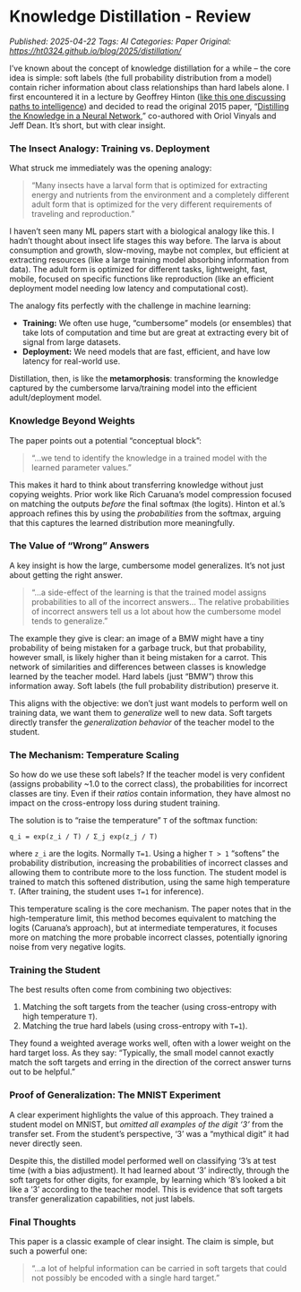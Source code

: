 # Knowledge Distillation - Review
_Published: 2025-04-22_
_Tags: AI_
_Categories: Paper_
_Original: https://ht0324.github.io/blog/2025/distillation/_

<p>I’ve known about the concept of knowledge distillation for a while – the core idea is simple: soft labels (the full probability distribution from a model) contain richer information about class relationships than hard labels alone. I first encountered it in a lecture by Geoffrey Hinton (<a href="https://www.youtube.com/watch?v=rGgGOccMEiY">like this one discussing paths to intelligence</a>) and decided to read the original 2015 paper, “<a href="https://arxiv.org/abs/1503.02531">Distilling the Knowledge in a Neural Network</a>,” co-authored with Oriol Vinyals and Jeff Dean. It’s short, but with clear insight.</p>

<h3 id="the-insect-analogy-training-vs-deployment">The Insect Analogy: Training vs. Deployment</h3>

<p>What struck me immediately was the opening analogy:</p>

<blockquote>
  <p>“Many insects have a larval form that is optimized for extracting energy and nutrients from the environment and a completely different adult form that is optimized for the very different requirements of traveling and reproduction.”</p>
</blockquote>

<p>I haven’t seen many ML papers start with a biological analogy like this. I hadn’t thought about insect life stages this way before. The larva is about consumption and growth, slow-moving, maybe not complex, but efficient at extracting resources (like a large training model absorbing information from data). The adult form is optimized for different tasks, lightweight, fast, mobile, focused on specific functions like reproduction (like an efficient deployment model needing low latency and computational cost).</p>

<p>The analogy fits perfectly with the challenge in machine learning:</p>
<ul>
  <li><strong>Training:</strong> We often use huge, “cumbersome” models (or ensembles) that take lots of computation and time but are great at extracting every bit of signal from large datasets.</li>
  <li><strong>Deployment:</strong> We need models that are fast, efficient, and have low latency for real-world use.</li>
</ul>

<p>Distillation, then, is like the <strong>metamorphosis</strong>: transforming the knowledge captured by the cumbersome larva/training model into the efficient adult/deployment model.</p>

<h3 id="knowledge-beyond-weights">Knowledge Beyond Weights</h3>

<p>The paper points out a potential “conceptual block”:</p>

<blockquote>
  <p>“…we tend to identify the knowledge in a trained model with the learned parameter values.”</p>
</blockquote>

<p>This makes it hard to think about transferring knowledge without just copying weights. Prior work like Rich Caruana’s model compression focused on matching the outputs <em>before</em> the final softmax (the logits). Hinton et al.’s approach refines this by using the <em>probabilities</em> from the softmax, arguing that this captures the learned distribution more meaningfully.</p>

<h3 id="the-value-of-wrong-answers">The Value of “Wrong” Answers</h3>

<p>A key insight is how the large, cumbersome model generalizes. It’s not just about getting the right answer.</p>

<blockquote>
  <p>“…a side-effect of the learning is that the trained model assigns probabilities to all of the incorrect answers… The relative probabilities of incorrect answers tell us a lot about how the cumbersome model tends to generalize.”</p>
</blockquote>

<p>The example they give is clear: an image of a BMW might have a tiny probability of being mistaken for a garbage truck, but that probability, however small, is likely higher than it being mistaken for a carrot. This network of similarities and differences between classes is knowledge learned by the teacher model. Hard labels (just “BMW”) throw this information away. Soft labels (the full probability distribution) preserve it.</p>

<p>This aligns with the objective: we don’t just want models to perform well on training data, we want them to <em>generalize</em> well to new data. Soft targets directly transfer the <em>generalization behavior</em> of the teacher model to the student.</p>

<h3 id="the-mechanism-temperature-scaling">The Mechanism: Temperature Scaling</h3>

<p>So how do we use these soft labels? If the teacher model is very confident (assigns probability ~1.0 to the correct class), the probabilities for incorrect classes are tiny. Even if their <em>ratios</em> contain information, they have almost no impact on the cross-entropy loss during student training.</p>

<p>The solution is to “raise the temperature” <code class="language-plaintext highlighter-rouge">T</code> of the softmax function:</p>

<p><code class="language-plaintext highlighter-rouge">q_i = exp(z_i / T) / Σ_j exp(z_j / T)</code></p>

<p>where <code class="language-plaintext highlighter-rouge">z_i</code> are the logits. Normally <code class="language-plaintext highlighter-rouge">T=1</code>. Using a higher <code class="language-plaintext highlighter-rouge">T &gt; 1</code> “softens” the probability distribution, increasing the probabilities of incorrect classes and allowing them to contribute more to the loss function. The student model is trained to match this softened distribution, using the same high temperature <code class="language-plaintext highlighter-rouge">T</code>. (After training, the student uses <code class="language-plaintext highlighter-rouge">T=1</code> for inference).</p>

<p>This temperature scaling is the core mechanism. The paper notes that in the high-temperature limit, this method becomes equivalent to matching the logits (Caruana’s approach), but at intermediate temperatures, it focuses more on matching the more probable incorrect classes, potentially ignoring noise from very negative logits.</p>

<h3 id="training-the-student">Training the Student</h3>

<p>The best results often come from combining two objectives:</p>
<ol>
  <li>Matching the soft targets from the teacher (using cross-entropy with high temperature <code class="language-plaintext highlighter-rouge">T</code>).</li>
  <li>Matching the true hard labels (using cross-entropy with <code class="language-plaintext highlighter-rouge">T=1</code>).</li>
</ol>

<p>They found a weighted average works well, often with a lower weight on the hard target loss. As they say: “Typically, the small model cannot exactly match the soft targets and erring in the direction of the correct answer turns out to be helpful.”</p>

<h3 id="proof-of-generalization-the-mnist-experiment">Proof of Generalization: The MNIST Experiment</h3>

<p>A clear experiment highlights the value of this approach. They trained a student model on MNIST, but <em>omitted all examples of the digit ‘3’</em> from the transfer set. From the student’s perspective, ‘3’ was a “mythical digit” it had never directly seen.</p>

<p>Despite this, the distilled model performed well on classifying ‘3’s at test time (with a bias adjustment). It had learned about ‘3’ indirectly, through the soft targets for other digits, for example, by learning which ‘8’s looked a bit like a ‘3’ according to the teacher model. This is evidence that soft targets transfer generalization capabilities, not just labels.</p>

<h3 id="final-thoughts">Final Thoughts</h3>

<p>This paper is a classic example of clear insight. The claim is simple, but such a powerful one:</p>

<blockquote>
  <p>“…a lot of helpful information can be carried in soft targets that could not possibly be encoded with a single hard target.”</p>
</blockquote>
